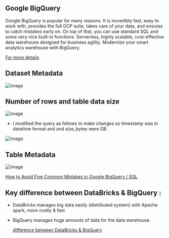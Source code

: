## Google BigQuery

Google BigQuery is popular for many reasons. It is incredibly fast, easy to work with, provides the full GCP suite, takes care of your data, and ensures to catch mistakes early on. On top of that, you can use standard SQL and some very nice built-in functions.
Serverless, highly scalable, cost-effective data warehouse designed for business agility. Modernize your smart analytics warehouse with BigQuery. 

[For more details](https://cloud.google.com/bigquery/docs/information-schema-tables)

## Dataset Metadata

![image](https://github.com/sundas586/introduction_to_bigquery/assets/33677647/19b9c905-8ebe-4193-9cb5-42922f7a6a3e)

## Number of rows and table data size

![image](https://github.com/sundas586/introduction_to_bigquery/assets/33677647/8d7aa92b-c8a3-4877-bea8-da54798ad350)

- I modified the query as follows to make changes so timestamp was in datetime format and and size_bytes were GB.

![image](https://github.com/sundas586/introduction_to_bigquery/assets/33677647/513e1b2f-7e10-46fd-98b1-bb157d52e071)

## Table Metadata

![image](https://github.com/sundas586/introduction_to_bigquery/assets/33677647/559f565a-95a6-4b8c-b404-a29411b43954)

[How to Avoid Five Common Mistakes in Google BigQuery / SQL](https://towardsdatascience.com/how-to-avoid-five-common-mistakes-in-google-bigquery-sql-6fafab396d88)

## Key difference between DataBricks & BigQuery :

- DataBricks manages big data easily (distributed system) with  Apache spark, more costly & fast
- BigQuery manages huge amounts of data for the data warehouse.

  [difference between DataBricks & BigQuery](https://medium.com/@sumitmudliar/databricks-vs-google-bigquery-42c903065bd4)






